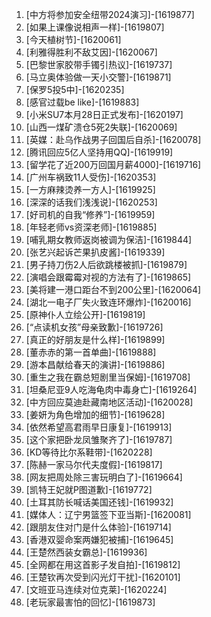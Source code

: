 
1. [中方将参加安全纽带2024演习]-[1619877]
1. [如果上课像说相声一样]-[1619807]
1. [今天植树节]-[1620061]
1. [利雅得胜利不敌艾因]-[1620067]
1. [巴黎世家胶带手镯引热议]-[1619737]
1. [马立奥体验做一天小交警]-[1619871]
1. [保罗5投5中]-[1620235]
1. [感官过载be like]-[1619883]
1. [小米SU7本月28日正式发布]-[1620197]
1. [山西一煤矿溃仓5死2失联]-[1620069]
1. [英媒：赴乌作战男子回国后自杀]-[1620078]
1. [腾讯回应5亿人坚持用QQ]-[1619919]
1. [留学花了近200万回国月薪4000]-[1619716]
1. [广州车祸致11人受伤]-[1620353]
1. [一方麻辣烫养一方人]-[1619925]
1. [深深的话我们浅浅说]-[1620253]
1. [好司机的自我“修养”]-[1619959]
1. [年轻老师vs资深老师]-[1619885]
1. [哺乳期女教师返岗被调为保洁]-[1619844]
1. [张艺兴起诉芒果扒皮酱]-[1619339]
1. [男子持刀伤2人后欲跳楼被抓]-[1619879]
1. [演唱会跟霉霉对视的方法有了]-[1619865]
1. [美将建一港口距台不到200公里]-[1620064]
1. [湖北一电子厂失火致连环爆炸]-[1620016]
1. [原神仆人立绘公开]-[1619819]
1. [“点读机女孩”母亲致歉]-[1619726]
1. [真正的好朋友是什么样]-[1619899]
1. [董赤赤的第一首单曲]-[1619888]
1. [游本昌献给春天的演讲]-[1619886]
1. [重生之我在霸总短剧里当保姆]-[1619708]
1. [坦桑尼亚9人吃海龟肉中毒身亡]-[1619264]
1. [中方回应莫迪赴藏南地区活动]-[1620028]
1. [姜妍为角色增加的细节]-[1619628]
1. [依然希望高君雨早日康复]-[1619913]
1. [这个家把卧龙凤雏聚齐了]-[1619787]
1. [KD等待比尔系鞋带]-[1620228]
1. [陈赫一家马尔代夫度假]-[1619817]
1. [网友把周处除三害玩明白了]-[1619664]
1. [凯特王妃就P图道歉]-[1619772]
1. [土耳其防长喊话美国还钱]-[1619932]
1. [媒体人：辽宁男篮签下亚当斯]-[1620081]
1. [跟朋友住对门是什么体验]-[1619714]
1. [香港双婴命案两嫌犯被捕]-[1619645]
1. [王楚然西装女霸总]-[1619936]
1. [全网都在用这首影子发自拍]-[1619812]
1. [王楚钦再次受到闪光灯干扰]-[1620101]
1. [文班亚马连续对位克莱]-[1620224]
1. [老玩家最害怕的回忆]-[1619873]